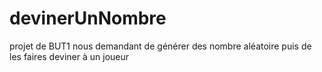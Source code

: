 # devinerUnNombre
projet de BUT1 nous demandant de générer des nombre aléatoire puis de les faires deviner à un joueur
